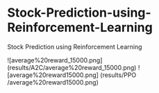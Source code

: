 # Stock-Prediction-using-Reinforcement-Learning
Stock Prediction using Reinforcement Learning

![average%20reward_15000.png] (results/A2C/average%20reward_15000.png)
![average%20reward15000.png] (results/PPO /average%20reward15000.png)
